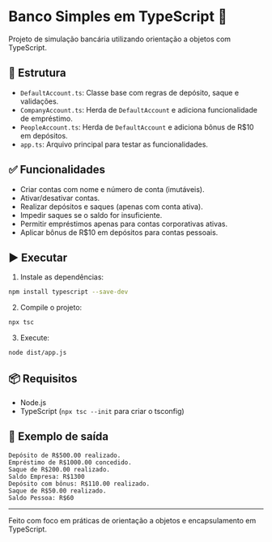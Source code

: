 
# Banco Simples em TypeScript 🏦

Projeto de simulação bancária utilizando orientação a objetos com TypeScript.

## 📁 Estrutura

- `DefaultAccount.ts`: Classe base com regras de depósito, saque e validações.
- `CompanyAccount.ts`: Herda de `DefaultAccount` e adiciona funcionalidade de empréstimo.
- `PeopleAccount.ts`: Herda de `DefaultAccount` e adiciona bônus de R$10 em depósitos.
- `app.ts`: Arquivo principal para testar as funcionalidades.

## ✅ Funcionalidades

- Criar contas com nome e número de conta (imutáveis).
- Ativar/desativar contas.
- Realizar depósitos e saques (apenas com conta ativa).
- Impedir saques se o saldo for insuficiente.
- Permitir empréstimos apenas para contas corporativas ativas.
- Aplicar bônus de R$10 em depósitos para contas pessoais.

## ▶️ Executar

1. Instale as dependências:
```bash
npm install typescript --save-dev
````

2. Compile o projeto:

```bash
npx tsc
```

3. Execute:

```bash
node dist/app.js
```

## 📦 Requisitos

* Node.js
* TypeScript (`npx tsc --init` para criar o tsconfig)

## 🧪 Exemplo de saída

```
Depósito de R$500.00 realizado.
Empréstimo de R$1000.00 concedido.
Saque de R$200.00 realizado.
Saldo Empresa: R$1300
Depósito com bônus: R$110.00 realizado.
Saque de R$50.00 realizado.
Saldo Pessoa: R$60
```

---

Feito com foco em práticas de orientação a objetos e encapsulamento em TypeScript.
